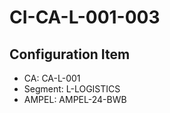 # CI-CA-L-001-003

## Configuration Item
- CA: CA-L-001
- Segment: L-LOGISTICS
- AMPEL: AMPEL-24-BWB
